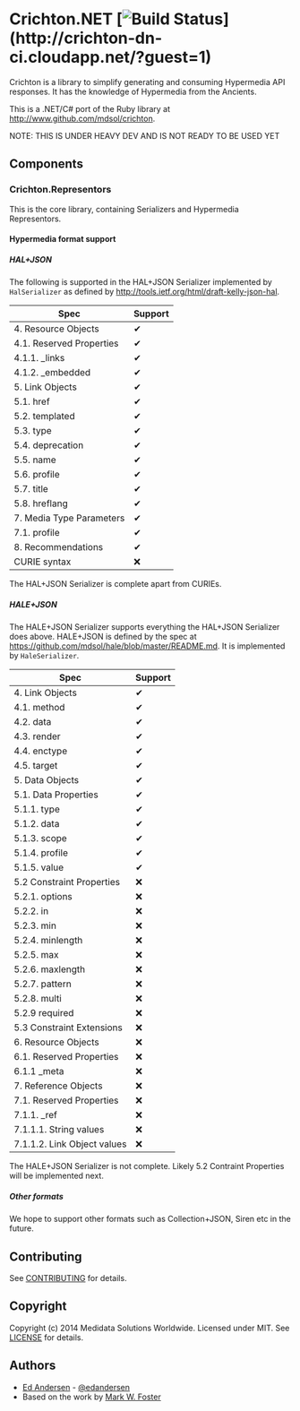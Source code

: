 ﻿# Crichton.NET [![Build Status](http://crichton-dn-ci.cloudapp.net/app/rest/builds/buildType:\(id:CrichtonDotnet_Develop\)/statusIcon)](http://crichton-dn-ci.cloudapp.net/?guest=1)
Crichton is a library to simplify generating and consuming Hypermedia API responses. It has the knowledge of Hypermedia
from the Ancients.

This is a .NET/C# port of the Ruby library at http://www.github.com/mdsol/crichton.

NOTE: THIS IS UNDER HEAVY DEV AND IS NOT READY TO BE USED YET

## Components

### Crichton.Representors

This is the core library, containing Serializers and Hypermedia Representors.

#### Hypermedia format support

##### HAL+JSON

The following is supported in the HAL+JSON Serializer implemented by ```HalSerializer``` as defined by http://tools.ietf.org/html/draft-kelly-json-hal.

Spec | Support
--- | ---
4. Resource Objects | ✔
4.1. Reserved Properties | ✔
4.1.1. _links | ✔
4.1.2. _embedded | ✔
5. Link Objects | ✔
5.1. href | ✔
5.2. templated | ✔
5.3. type | ✔
5.4. deprecation | ✔
5.5. name | ✔
5.6. profile | ✔
5.7. title | ✔
5.8. hreflang | ✔
7. Media Type Parameters | ✔
7.1. profile | ✔
8. Recommendations | ✔
CURIE syntax | ❌

The HAL+JSON Serializer is complete apart from CURIEs.

##### HALE+JSON

The HALE+JSON Serializer supports everything the HAL+JSON Serializer does above. HALE+JSON is defined by the spec at https://github.com/mdsol/hale/blob/master/README.md. It is implemented by ```HaleSerializer```.

Spec | Support
--- | ---
4. Link Objects | ✔
4.1. method | ✔
4.2. data | ✔
4.3. render | ✔
4.4. enctype | ✔
4.5. target | ✔
5. Data Objects | ✔
5.1. Data Properties | ✔
5.1.1. type | ✔
5.1.2. data | ✔
5.1.3. scope | ✔
5.1.4. profile | ✔
5.1.5. value | ✔
5.2 Constraint Properties | ❌
5.2.1. options | ❌
5.2.2. in | ❌
5.2.3. min | ❌
5.2.4. minlength | ❌
5.2.5. max | ❌
5.2.6. maxlength | ❌
5.2.7. pattern | ❌
5.2.8. multi | ❌
5.2.9 required | ❌
5.3 Constraint Extensions | ❌
6. Resource Objects | ❌
6.1. Reserved Properties | ❌
6.1.1 _meta | ❌
7. Reference Objects | ❌
7.1. Reserved Properties | ❌
7.1.1. _ref | ❌
7.1.1.1. String values | ❌
7.1.1.2. Link Object values | ❌

The HALE+JSON Serializer is not complete. Likely 5.2 Contraint Properties will be implemented next.

##### Other formats

We hope to support other formats such as Collection+JSON, Siren etc in the future.

## Contributing
See [CONTRIBUTING][] for details.

## Copyright
Copyright (c) 2014 Medidata Solutions Worldwide. Licensed under MIT. See [LICENSE][] for details.

## Authors

* [Ed Andersen](https://github.com/edandersen) - [@edandersen](https://twitter.com/edandersen)
* Based on the work by [Mark W. Foster](https://github.com/fosdev)

[CONTRIBUTING]: CONTRIBUTING.md
[LICENSE]: LICENSE.md
